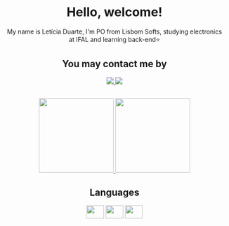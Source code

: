 <h1 align="center">
Hello, welcome!
</h1>

<p align="center">
My name is Letícia Duarte, I'm PO from Lisbom Softs, studying electronics at IFAL and learning back-end⭐<br/> 
</p>

 ##

 <div align="center">
 <h2>
 You may contact me by
 </h2>
 <a href="mailto:leticiabsduarte@gmail.com" alt="Gmail"/>
  <img src="https://img.shields.io/badge/mail.leticiabsduarte@gmail.com-F74141?style=for-the-badge&logoColor=white&logo=gmail&link=mailto:mail.leticiabsduarte@gmail.com"</a>
<a href="https://instagram.com/leticiaduartebs" target="_blank"/>
<img src="https://img.shields.io/badge/-Instagram-%23E4405F?style=for-the-badge&logo=instagram&logoColor=white" target="_blank"/>
</a>
</div>

##
 
<div align="center">
  <a href="https://github.com/leticiabsduarte"/>
  <img height="170em" src="https://github-readme-stats.vercel.app/api?username=leticiabsduarte&show_icons=true&theme=omni&include_all_commits=true&count_private=true"/>
  <img height="170em" src="https://github-readme-stats.vercel.app/api/top-langs/?username=leticiabsduarte&layout=compact&langs_count=7&theme=omni"/>
 </a>
</div>

##
 
 <div align="center">
 <h2>
 Languages 
 </h2>
  <img align="center" height="30" width="40" src="https://cdn.jsdelivr.net/gh/devicons/devicon/icons/arduino/arduino-plain-wordmark.svg"/>   
  <img align="center" height="30" width="40"src="https://cdn.jsdelivr.net/gh/devicons/devicon/icons/java/java-original.svg" />
  <img align="center" height="30" width="40"src="https://design.jboss.org/quarkus/logo/final/SVG/quarkus_logo_vertical_rgb_default.svg" /> 
</div>
  

